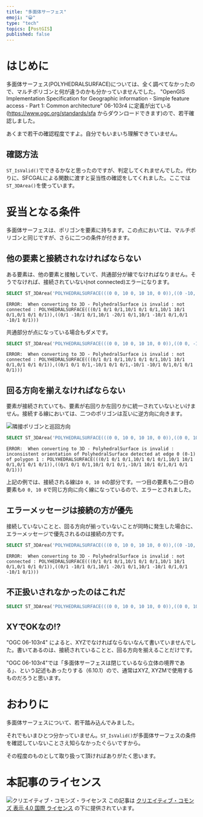 ```yaml
---
title: "多面体サーフェス"
emoji: "😀"
type: "tech"
topics: [PostGIS]
published: false
---
```

# はじめに

多面体サーフェス(POLYHEDRALSURFACE)については、全く調べてなかったので、マルチポリゴンと何が違うのかも分かっていませんでした。
"OpenGIS Implementation Specification for Geographic information - Simple feature access - Part 1: Common architecture" 06-103r4 に定義が出ている(https://www.ogc.org/standards/sfa からダウンロードできます)ので、若干確認しました。

あくまで若干の確認程度ですよ。自分でもいまいち理解できていません。

## 確認方法

``ST_IsValid()``でできるかなと思ったのですが、判定してくれませんでした。代わりに、SFCGALによる関数に渡すと妥当性の確認をしてくれました。ここでは``ST_3DArea()``を使っています。

# 妥当となる条件

多面体サーフェスは、ポリゴンを要素に持ちます。この点においては、マルチポリゴンと同じですが、さらに二つの条件が付きます。

## 他の要素と接続されなければならない

ある要素は、他の要素と接触していて、共通部分が線でなければなりません。そうでなければ、接続されていない(not connected)エラーになります。

```sql
SELECT ST_3DArea('POLYHEDRALSURFACE(((0 0, 10 0, 10 10, 0 0)),((0 -10, 10 -10, 10 -20, 0 -10)))'::geometry);
```

```
ERROR:  When converting to 3D - PolyhedralSurface is invalid : not connected : POLYHEDRALSURFACE(((0/1 0/1 0/1,10/1 0/1 0/1,10/1 10/1 0/1,0/1 0/1 0/1)),((0/1 -10/1 0/1,10/1 -20/1 0/1,10/1 -10/1 0/1,0/1 -10/1 0/1)))
```

共通部分が点になっている場合もダメです。

```sql
SELECT ST_3DArea('POLYHEDRALSURFACE(((0 0, 10 0, 10 10, 0 0)),((0 0, -10 0, -10 -10, 0 0)))'::geometry);
```

```
ERROR:  When converting to 3D - PolyhedralSurface is invalid : not connected : POLYHEDRALSURFACE(((0/1 0/1 0/1,10/1 0/1 0/1,10/1 10/1 0/1,0/1 0/1 0/1)),((0/1 0/1 0/1,-10/1 0/1 0/1,-10/1 -10/1 0/1,0/1 0/1 0/1)))
```

## 回る方向を揃えなければならない

要素が接続されていても、要素が右回りか左回りかに統一されていないといけません。接続する線においては、二つのポリゴンは互いに逆方向に向きます。

![隣接ポリゴンと巡回方向](https://storage.googleapis.com/zenn-user-upload/qhwpj6ch2jky4ztgfd2rhe5m9k8e)

```sql
SELECT ST_3DArea('POLYHEDRALSURFACE(((0 0, 10 0, 10 10, 0 0)),((0 0, 10 0, 10 -10, 0 0)))'::geometry);
```

```
ERROR:  When converting to 3D - PolyhedralSurface is invalid : inconsistent orientation of PolyhedralSurface detected at edge 0 (0-1) of polygon 1 : POLYHEDRALSURFACE(((0/1 0/1 0/1,10/1 0/1 0/1,10/1 10/1 0/1,0/1 0/1 0/1)),((0/1 0/1 0/1,10/1 0/1 0/1,-10/1 10/1 0/1,0/1 0/1 0/1)))
```

上記の例では、接続される線は``0 0, 10 0``の部分です。一つ目の要素も二つ目の要素も``0 0, 10 0``で同じ方向に向く線になっているので、エラーとされました。

## エラーメッセージは接続の方が優先

接続していないことと、回る方向が揃っていないことが同時に発生した場合に、エラーメッセージで優先されるのは接続の方です。

```sql
SELECT ST_3DArea('POLYHEDRALSURFACE(((0 0, 10 0, 10 10, 0 0)),((0 -10, 10 -20, 10 -10, 0 -10)))'::geometry);
```

```
ERROR:  When converting to 3D - PolyhedralSurface is invalid : not connected : POLYHEDRALSURFACE(((0/1 0/1 0/1,10/1 0/1 0/1,10/1 10/1 0/1,0/1 0/1 0/1)),((0/1 -10/1 0/1,10/1 -20/1 0/1,10/1 -10/1 0/1,0/1 -10/1 0/1)))
```

## 不正扱いされなかったのはこれだ

```sql
SELECT ST_3DArea('POLYHEDRALSURFACE(((0 0, 10 0, 10 10, 0 0)),((0 0, 10 -10, 10 0, 0 0)))'::geometry);
```

## XYでOKなの!?

"OGC 06-103r4" によると、XYZでなければならないなんて書いていませんでした。書いてあるのは、接続されていることと、回る方向を揃えることだけです。

"OGC 06-103r4"では「多面体サーフェスは閉じているなら立体の境界である」、という記述もあったりする（6.10.1）ので、通常はXYZ, XYZMで使用するものだろうと思います。

# おわりに

多面体サーフェスについて、若干踏み込んでみました。

それでもいまひとつ分かっていません。``ST_IsValid()``が多面体サーフェスの条件を確認していないことさえ知らなかったぐらいですから。

その程度のものとして取り扱って頂ければありがたく思います。

# 本記事のライセンス

![クリエイティブ・コモンズ・ライセンス](https://i.creativecommons.org/l/by/4.0/88x31.png)
この記事は [クリエイティブ・コモンズ 表示 4.0 国際 ライセンス](http://creativecommons.org/licenses/by/4.0/">) の下に提供されています。
